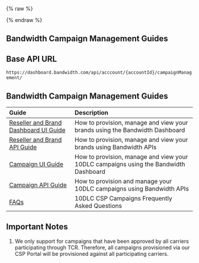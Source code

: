 {% raw %}
<section class="campaignManagementCspGuides">
{% endraw %}

# Bandwidth Campaign Management Guides

## Base API URL
`https://dashboard.bandwidth.com/api/acccount/{accountId}/campaignManagement/`

## Bandwidth Campaign Management Guides

| Guide                                                                                  | Description                                                                        |
|:---------------------------------------------------------------------------------------|:-----------------------------------------------------------------------------------|
| [Reseller and Brand Dashboard UI Guide](guides/bandwidth10dlcBrandCspUiGuide.md)      | How to provision, manage and view your brands using the Bandwidth Dashboard   | 
| [Reseller and Brand API Guide](guides/bandwidth10dlcBrandCspApiGuide.md)      | How to provision, manage and view your brands using Bandwidth APIs   | 
| [Campaign UI Guide](guides/bandwidth10dlcCampaignCspUiGuide.md)      | How to provision, manage and view your 10DLC campaigns using the Bandwidth Dashboard   |               
| [Campaign API Guide](guides/bandwidth10dlcCampaignCspApiGuide.md)    | How to provision and manage your 10DLC campaigns using Bandwidth APIs            |                             
| [FAQs](guides/campaignFaqs.md)                                         | 10DLC CSP Campaigns Frequently Asked Questions                                 |                             

## Important Notes
1. We only support for campaigns that have been approved by all carriers participating through TCR.
 Therefore, all campaigns provisioned via our CSP Portal will be provisioned against all participating carriers.